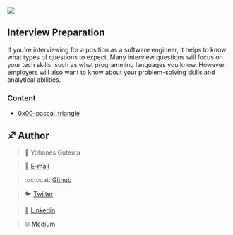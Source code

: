 ![](https://cdn2.scalablepath.com/_next/image?url=https%3A%2F%2Fcdn-blog.scalablepath.com%2Fuploads%2F2019%2F10%2Fprepare-technical-interview-744x400-2.png&w=1200&q=75.png)

## Interview Preparation

If you're interviewing for a position as a software engineer, it helps to know what types of questions to expect. Many interview questions will focus on your tech skills, such as what programming languages you know. However, employers will also want to know about your problem-solving skills and analytical abilities.

### Content

- [0x00-pascal_triangle](/0x00-pascal_triangle)

## :sagittarius: Author

> :man: Yohanes Gutema

> :e-mail: [E-mail](yohgut@gmail.com)

> :octocat: [Github](https://github.com/Yohanes-GR/alx-interview)

> :bird: [Twiiter](https://twitter.com/yohannesgut)

> :blue_book: [Linkedin](https://www.linkedin.com/in/yohanes-gutema/)

> :globe_with_meridians: [Medium](https://medium.com/@yohgut)

